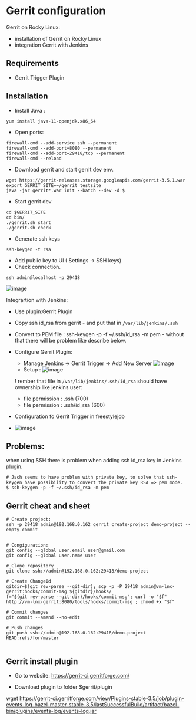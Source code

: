 # Gerrit configuration
Gerrit on Rocky Linux:
- installation of Gerrit on Rocky Linux
- integration Gerrit with Jenkins

## Requirements
* Gerrit Trigger Plugin

## Installation

* Install Java :
```
yum install java-11-openjdk.x86_64
```

* Open ports:
```
firewall-cmd --add-service ssh --permanent
firewall-cmd --add-port=8080 --permanent
firewall-cmd --add-port=29418/tcp --permanent
firewall-cmd --reload
```
* Download gerrit and start gerrit dev env.
```
wget https://gerrit-releases.storage.googleapis.com/gerrit-3.5.1.war
export GERRIT_SITE=~/gerrit_testsite
java -jar gerrit*.war init --batch --dev -d $
```

*  Start gerrit dev
```
cd $GERRIT_SITE
cd bin/
./gerrit.sh start
./gerrit.sh check
```

* Generate ssh keys
```
ssh-keygen -t rsa
```
* Add public key to UI ( Settings -> SSH keys) 
* Check connection.
```
ssh admin@localhost -p 29418
```
![image](https://user-images.githubusercontent.com/86531003/205731479-3143f91b-ad0c-4c96-8f33-d7b5174c367c.png)

Integrartion with Jenkins:
  * Use plugin:Gerrit Plugin
  * Copy ssh id_rsa from gerrit - and put that in `/var/lib/jenkins/.ssh`
  * Convert to PEM file :  ssh-keygen -p -f ~/.ssh/id_rsa -m pem - without that there will be problem like describe below.
  * Configure Gerrit Plugin:
    * Manage Jenkins -> Gerrit Trigger -> Add New Server
      ![image](https://user-images.githubusercontent.com/86531003/205732382-52abce1c-0515-44ff-aa97-7d3598e003e1.png)
    * Setup :
    ![image](https://user-images.githubusercontent.com/86531003/205732547-71cf907c-6737-4abb-8c3f-11fa07225a95.png)
    
    ! rember that file in `/var/lib/jenkins/.ssh/id_rsa` should have ownership like jenkins user:
      - file permission : .ssh (700)
      - file permission : .ssh/id_rsa (600)

  * Configuration fo Gerrit Trigger in freestylejob
   * ![image](https://user-images.githubusercontent.com/86531003/205733452-aa003bf0-e661-40f5-8f12-e13d55441817.png)


## Problems:
when using SSH there is problem when adding ssh id_rsa key in Jenkins plugin.

```
# Jsch seems to have problem with private key, to solve that ssh-keygen have possibility to convert the private key RSA => pem mode.
$ ssh-keygen -p -f ~/.ssh/id_rsa -m pem
```

## Gerrit cheat and sheet
```  
# Create project:
ssh -p 29418 admin@192.168.0.162 gerrit create-project demo-project --empty-commit


# Congiguration:
git config --global user.email user@gmail.com
git config --global user.name user

# Clone repository
git clone ssh://admin@192.168.0.162:29418/demo-project

# Create ChangeId
gitdir=$(git rev-parse --git-dir); scp -p -P 29418 admin@vm-lnx-gerrit:hooks/commit-msg ${gitdir}/hooks/
f="$(git rev-parse --git-dir)/hooks/commit-msg"; curl -o "$f" http://vm-lnx-gerrit:8080/tools/hooks/commit-msg ; chmod +x "$f"

# Commit changes
git commit --amend --no-edit

# Push changes
git push ssh://admin@192.168.0.162:29418/demo-project HEAD:refs/for/master
 
```

## Gerrit install plugin

- Go to website:
https://gerrit-ci.gerritforge.com/

- Download plugin to folder $gerrit/plugin

wget https://gerrit-ci.gerritforge.com/view/Plugins-stable-3.5/job/plugin-events-log-bazel-master-stable-3.5/lastSuccessfulBuild/artifact/bazel-bin/plugins/events-log/events-log.jar
